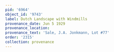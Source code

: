 ```yaml
---
pid: '6964'
object_id: '9743'
label: Dutch Landscape with Windmills
provenance_date: Jun 5 1929
provenance_location:
provenance_text: 'Sale, J.A. Jonkmann, Lot #77'
order: '2315'
collection: provenance
---
```

